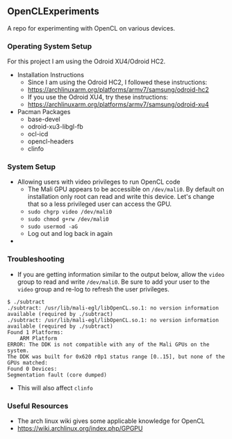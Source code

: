 ## OpenCLExperiments
A repo for experimenting with OpenCL on various devices.

### Operating System Setup ###
For this project I am using the Odroid XU4/Odroid HC2.
* Installation Instructions
    - Since I am using the Odroid HC2, I followed these instructions:
    - https://archlinuxarm.org/platforms/armv7/samsung/odroid-hc2
    - If you use the Odroid XU4, try these instructions:
    - https://archlinuxarm.org/platforms/armv7/samsung/odroid-xu4
* Pacman Packages
    - base-devel
    - odroid-xu3-libgl-fb
    - ocl-icd
    - opencl-headers
    - clinfo

### System Setup ###
* Allowing users with video privileges to run OpenCL code
    - The Mali GPU appears to be accessible on `/dev/mali0`. By default on
installation only root can read and write this device. Let's change that so a
less privileged user can access the GPU.
    - `sudo chgrp video /dev/mali0`
    - `sudo chmod g+rw /dev/mali0`
    - `sudo usermod -aG `
    - Log out and log back in again
* 

### Troubleshooting ###
* If you are getting information similar to the output below,
allow the `video` group to read and write `/dev/mali0`.
Be sure to add your user to the `video` group and re-log to refresh the user privileges.
```
$ ./subtract 
./subtract: /usr/lib/mali-egl/libOpenCL.so.1: no version information available (required by ./subtract)
./subtract: /usr/lib/mali-egl/libOpenCL.so.1: no version information available (required by ./subtract)
Found 1 Platforms:
    ARM Platform
ERROR: The DDK is not compatible with any of the Mali GPUs on the system.
The DDK was built for 0x620 r0p1 status range [0..15], but none of the GPUs matched:
Found 0 Devices:
Segmentation fault (core dumped)
```
- This will also affect `clinfo`
### Useful Resources ###
- The arch linux wiki gives some applicable knowledge for OpenCL
- https://wiki.archlinux.org/index.php/GPGPU